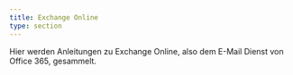 ```yaml
---
title: Exchange Online
type: section
---
```


Hier werden Anleitungen zu Exchange Online, also dem E-Mail Dienst von Office 365, gesammelt.